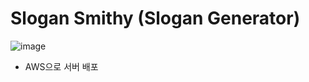 # Slogan Smithy (Slogan Generator)

![image](https://user-images.githubusercontent.com/79087937/129469535-850203bb-a0ba-4982-ac91-5ea08207515f.png)

- AWS으로 서버 배포
